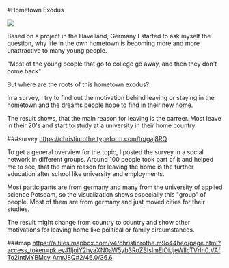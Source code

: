 #Hometown Exodus

![ ](https://cloud.githubusercontent.com/assets/9571378/11809374/c8e40af6-a326-11e5-9ea1-0f456c7a957a.jpg)

Based on a project in the Havelland, Germany I started to ask myself the question,
why life in the own hometown is becoming more and more unattractive to many young people.

"Most of the young people that go to college go away, and then they don't come back"

But where are the roots of this hometown exodus?

In a survey, I try to find out the motivation behind leaving or staying in the hometown
and the dreams people hope to find in their new home.

The result shows, that the main reason for leaving is the carreer. 
Most leave in their 20's and start to study at a university in their home country.

###survey
https://christinrothe.typeform.com/to/gaj8RQ

To get a general overview for the topic, I posted the survey in a social network in different groups. Around 100 people took part of it and helped me to see, that the main reason for leaving the home is the further education after school like university and employments.

Most participants are from germany and many from the university of applied science Potsdam, so the visualization shows especially this "group" of people. Most of them are from germany and just moved cities for their studies.

The result might change from country to country and show other motivations for leaving home like political or family circumstances.

###map
https://a.tiles.mapbox.com/v4/christinrothe.m9o44heo/page.html?access_token=pk.eyJ1IjoiY2hyaXN0aW5yb3RoZSIsImEiOiJjeWlIcTVrIn0.VAfTo2IntMYBMcy_AmrJ8Q#2/46.0/36.6
